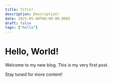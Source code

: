 ```yaml
---
title: Title!
description: Description!
date: 2025-05-08T00:00:00.000Z
draft: false
tags: ["hello"]
---
```


# Hello, World!

Welcome to my new blog. This is my very first post.

Stay tuned for more content!
